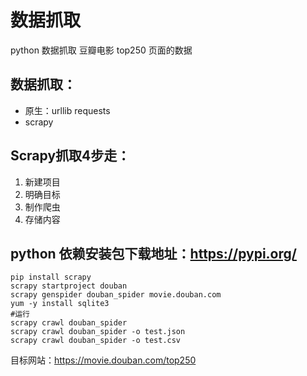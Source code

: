 # 数据抓取
python 数据抓取 豆瓣电影 top250 页面的数据

## 数据抓取：
- 原生：urllib requests
- scrapy

## Scrapy抓取4步走：
1. 新建项目
2. 明确目标
3. 制作爬虫
4. 存储内容

## python 依赖安装包下载地址：https://pypi.org/
```shell script
pip install scrapy
scrapy startproject douban
scrapy genspider douban_spider movie.douban.com
yum -y install sqlite3
#运行
scrapy crawl douban_spider
scrapy crawl douban_spider -o test.json
scrapy crawl douban_spider -o test.csv
```
目标网站：https://movie.douban.com/top250

